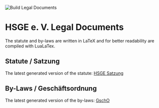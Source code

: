 ![Build Legal Documents](https://github.com/hsge-de/legal/workflows/Build%20Legal%20Documents/badge.svg)

# HSGE e. V. Legal Documents

The statute and by-laws are written in LaTeX and for better readability are compiled with LuaLaTex.

## Statute / Satzung

The latest generated version of the statute: [HSGE Satzung](https://github.com/hsge-de/legal/releases/download/latest/HSGE-Satzung.pdf)

## By-Laws / Geschäftsordnung

The latest generated version of the by-laws: [GschO](https://github.com/hsge-de/legal/releases/download/latest/HSGE-GschO.pdf)
